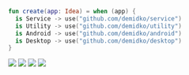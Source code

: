 ```kotlin
fun create(app: Idea) = when (app) {
  is Service -> use("github.com/demidko/service")
  is Utility -> use("github.com/demidko/utility")
  is Android -> use("github.com/demidko/android")
  is Desktop -> use("github.com/demidko/desktop")
}
```
[![](https://img.shields.io/badge/kotlin-microservice-lightorange?style=for-the-badge&logo=kotlin)](https://github.com/demidko/service/generate)
[![](https://img.shields.io/badge/c++23-utility-lightgray?style=for-the-badge&logo=cplusplus)](https://github.com/demidko/utility/generate)
[![](https://img.shields.io/badge/kotlin-android%20app-green?style=for-the-badge&logo=android)](https://github.com/demidko/android/generate)
[![](https://img.shields.io/badge/kotlin-desktop%20app-blue?style=for-the-badge&logo=kotlin)](https://github.com/demidko/desktop/generate)
